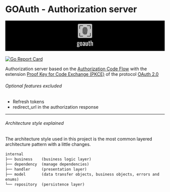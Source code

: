 # GOAuth - Authorization server
[![Icon](./doc/images/banner.png)](https://github.com/yael-castro)

[![Go Report Card](https://goreportcard.com/badge/github.com/yael-castro/goauth)](https://goreportcard.com/report/github.com/yael-castro/goauth)

Authorization server based on the [Authorization Code Flow](https://datatracker.ietf.org/doc/html/rfc6749#section-4.1) with the extension [Proof Key for Code Exchange (PKCE)](https://datatracker.ietf.org/doc/html/rfc7636) of the protocol [OAuth 2.0](https://datatracker.ietf.org/doc/html/rfc6749)


###### Optional features excluded
- Refresh tokens
- redirect_url in the authorization response

<hr>

###### Architecture style explained
The architecture style used in this project is the most common layered architecture pattern
with a little changes.

```
internal
├── business    (business logic layer)
├── dependency  (manage dependencies)
├── handler     (presentation layer)
├── model       (data transfer objects, business objects, errors and enums)
└── repository  (persistence layer)
```
